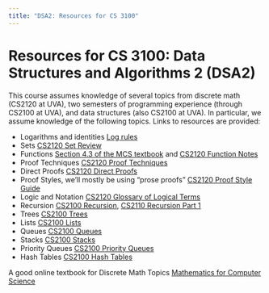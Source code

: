 ```yaml
---
title: "DSA2: Resources for CS 3100"
---
```


Resources for CS 3100: Data Structures and Algorithms 2 (DSA2)
=============================================================

This course assumes knowledge of several topics from discrete math (CS2120 at UVA), two semesters of programming experience (through CS2100 at UVA), and data structures (also CS2100 at UVA). In particular, we assume knowledge of the following topics. Links to resources are provided:

-	Logarithms and identities [Log rules](https://en.wikipedia.org/wiki/List_of_logarithmic_identities)
-	Sets [CS2120 Set Review](https://www.cs.virginia.edu/~emo7bf/cs2120/s2023/sets.html)
-	Functions [Section 4.3 of the MCS textbook](https://www.cs.virginia.edu/~emo7bf/cs2120/s2023/files/mcs.pdf#section.4.3) and [CS2120 Function Notes](https://www.cs.virginia.edu/~emo7bf/cs2120/s2023/chap4.html#functions)
-	Proof Techniques [CS2120 Proof Techniques](https://www.cs.virginia.edu/~emo7bf/cs2120/s2023/techniques.html)
-	Direct Proofs [CS2120 Direct Proofs](https://www.cs.virginia.edu/~emo7bf/cs2120/s2023/direct.html)
-	Proof Styles, we’ll mostly be using “prose proofs” [CS2120 Proof Style Guide](https://www.cs.virginia.edu/~emo7bf/cs2120/s2023/proofs.html)
-	Logic and Notation [CS2120 Glossary of Logical Terms](https://www.cs.virginia.edu/~emo7bf/cs2120/s2023/glossary.html)
-	Recursion [CS2100 Recursion](https://markfloryan.github.io/dsa1/slides/04-trees.html#/3/1), [CS2110 Recursion Part 1](https://deternitydx.github.io/uvacs4102/pdfs/31-recursion.pdf)
-	Trees [CS2100 Trees](https://markfloryan.github.io/dsa1/slides/04-trees.html#/)
-	Lists [CS2100 Lists](https://markfloryan.github.io/dsa1/slides/02-lists.html#/)
-	Queues [CS2100 Queues](https://markfloryan.github.io/dsa1/slides/02-lists.html#/queues)
-	Stacks [CS2100 Stacks](https://markfloryan.github.io/dsa1/slides/02-lists.html#/stacks)
-	Priority Queues [CS2100 Priority Queues](https://markfloryan.github.io/dsa1/slides/07-priorityqueues.html#/)
-	Hash Tables [CS2100 Hash Tables](https://markfloryan.github.io/dsa1/slides/06-hashing.html#/)
  
A good online textbook for Discrete Math Topics [Mathematics for Computer Science](https://people.csail.mit.edu/meyer/mcs.pdf)
